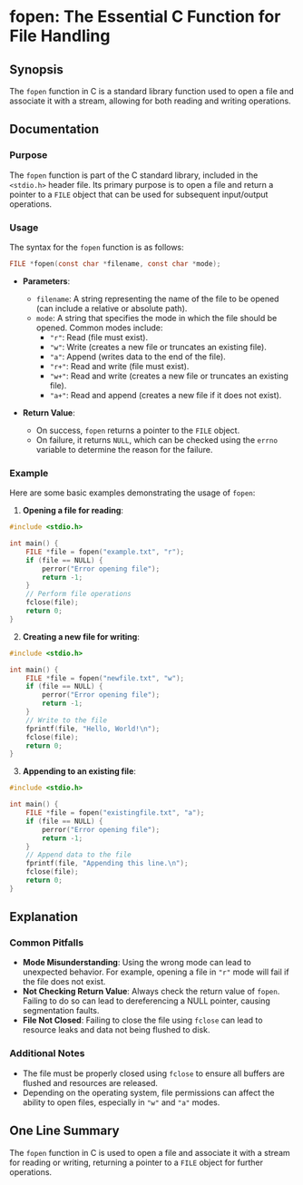<!--
Meta Description: # fopen: The Essential C Function for File Handling ## Synopsis The `fopen` function in C is a standard library function used to open a file and assoc...
Meta Keywords: file, fopen, return, can, function
-->

# fopen: The Essential C Function for File Handling

## Synopsis
The `fopen` function in C is a standard library function used to open a file and associate it with a stream, allowing for both reading and writing operations.

## Documentation
### Purpose
The `fopen` function is part of the C standard library, included in the `<stdio.h>` header file. Its primary purpose is to open a file and return a pointer to a `FILE` object that can be used for subsequent input/output operations.

### Usage
The syntax for the `fopen` function is as follows:

```c
FILE *fopen(const char *filename, const char *mode);
```

- **Parameters**:
  - `filename`: A string representing the name of the file to be opened (can include a relative or absolute path).
  - `mode`: A string that specifies the mode in which the file should be opened. Common modes include:
    - `"r"`: Read (file must exist).
    - `"w"`: Write (creates a new file or truncates an existing file).
    - `"a"`: Append (writes data to the end of the file).
    - `"r+"`: Read and write (file must exist).
    - `"w+"`: Read and write (creates a new file or truncates an existing file).
    - `"a+"`: Read and append (creates a new file if it does not exist).

- **Return Value**: 
  - On success, `fopen` returns a pointer to the `FILE` object. 
  - On failure, it returns `NULL`, which can be checked using the `errno` variable to determine the reason for the failure.

### Example
Here are some basic examples demonstrating the usage of `fopen`:

1. **Opening a file for reading**:

```c
#include <stdio.h>

int main() {
    FILE *file = fopen("example.txt", "r");
    if (file == NULL) {
        perror("Error opening file");
        return -1;
    }
    // Perform file operations
    fclose(file);
    return 0;
}
```

2. **Creating a new file for writing**:

```c
#include <stdio.h>

int main() {
    FILE *file = fopen("newfile.txt", "w");
    if (file == NULL) {
        perror("Error opening file");
        return -1;
    }
    // Write to the file
    fprintf(file, "Hello, World!\n");
    fclose(file);
    return 0;
}
```

3. **Appending to an existing file**:

```c
#include <stdio.h>

int main() {
    FILE *file = fopen("existingfile.txt", "a");
    if (file == NULL) {
        perror("Error opening file");
        return -1;
    }
    // Append data to the file
    fprintf(file, "Appending this line.\n");
    fclose(file);
    return 0;
}
```

## Explanation
### Common Pitfalls
- **Mode Misunderstanding**: Using the wrong mode can lead to unexpected behavior. For example, opening a file in `"r"` mode will fail if the file does not exist.
- **Not Checking Return Value**: Always check the return value of `fopen`. Failing to do so can lead to dereferencing a NULL pointer, causing segmentation faults.
- **File Not Closed**: Failing to close the file using `fclose` can lead to resource leaks and data not being flushed to disk.

### Additional Notes
- The file must be properly closed using `fclose` to ensure all buffers are flushed and resources are released.
- Depending on the operating system, file permissions can affect the ability to open files, especially in `"w"` and `"a"` modes.

## One Line Summary
The `fopen` function in C is used to open a file and associate it with a stream for reading or writing, returning a pointer to a `FILE` object for further operations.